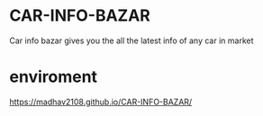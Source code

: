# CAR-INFO-BAZAR
Car info bazar gives you the all the latest info of any car in market

# enviroment 
https://madhav2108.github.io/CAR-INFO-BAZAR/
